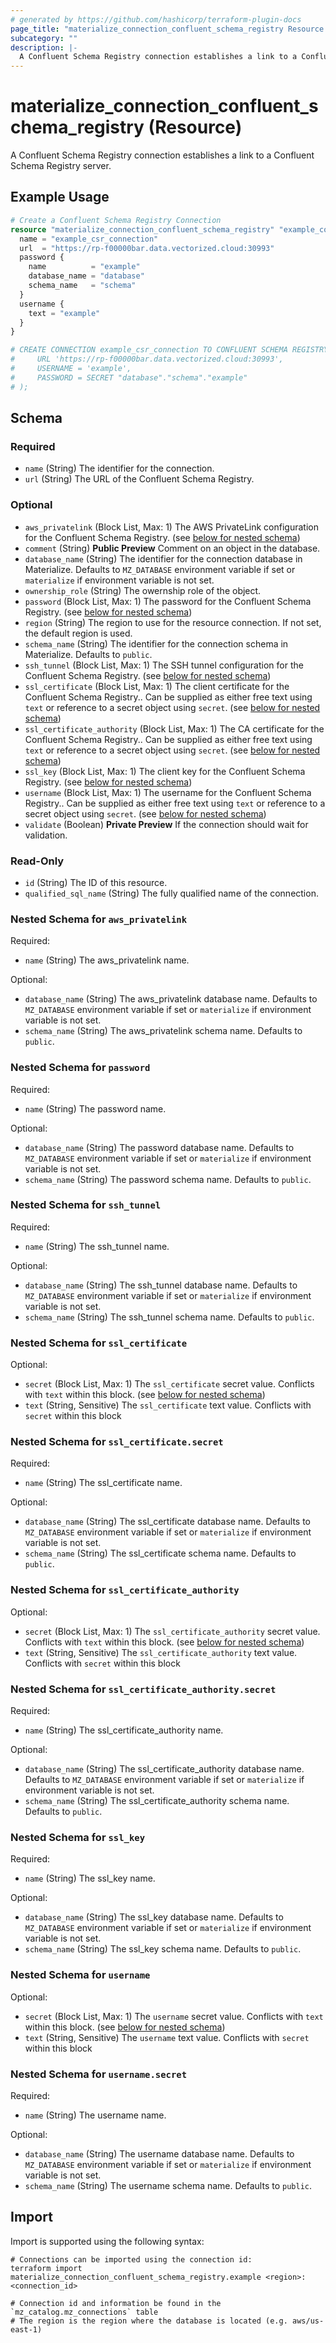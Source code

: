 ```yaml
---
# generated by https://github.com/hashicorp/terraform-plugin-docs
page_title: "materialize_connection_confluent_schema_registry Resource - terraform-provider-materialize"
subcategory: ""
description: |-
  A Confluent Schema Registry connection establishes a link to a Confluent Schema Registry server.
---
```


# materialize_connection_confluent_schema_registry (Resource)

A Confluent Schema Registry connection establishes a link to a Confluent Schema Registry server.

## Example Usage

```terraform
# Create a Confluent Schema Registry Connection
resource "materialize_connection_confluent_schema_registry" "example_confluent_schema_registry_connection" {
  name = "example_csr_connection"
  url  = "https://rp-f00000bar.data.vectorized.cloud:30993"
  password {
    name          = "example"
    database_name = "database"
    schema_name   = "schema"
  }
  username {
    text = "example"
  }
}

# CREATE CONNECTION example_csr_connection TO CONFLUENT SCHEMA REGISTRY (
#     URL 'https://rp-f00000bar.data.vectorized.cloud:30993',
#     USERNAME = 'example',
#     PASSWORD = SECRET "database"."schema"."example"
# );
```

<!-- schema generated by tfplugindocs -->
## Schema

### Required

- `name` (String) The identifier for the connection.
- `url` (String) The URL of the Confluent Schema Registry.

### Optional

- `aws_privatelink` (Block List, Max: 1) The AWS PrivateLink configuration for the Confluent Schema Registry. (see [below for nested schema](#nestedblock--aws_privatelink))
- `comment` (String) **Public Preview** Comment on an object in the database.
- `database_name` (String) The identifier for the connection database in Materialize. Defaults to `MZ_DATABASE` environment variable if set or `materialize` if environment variable is not set.
- `ownership_role` (String) The owernship role of the object.
- `password` (Block List, Max: 1) The password for the Confluent Schema Registry. (see [below for nested schema](#nestedblock--password))
- `region` (String) The region to use for the resource connection. If not set, the default region is used.
- `schema_name` (String) The identifier for the connection schema in Materialize. Defaults to `public`.
- `ssh_tunnel` (Block List, Max: 1) The SSH tunnel configuration for the Confluent Schema Registry. (see [below for nested schema](#nestedblock--ssh_tunnel))
- `ssl_certificate` (Block List, Max: 1) The client certificate for the Confluent Schema Registry.. Can be supplied as either free text using `text` or reference to a secret object using `secret`. (see [below for nested schema](#nestedblock--ssl_certificate))
- `ssl_certificate_authority` (Block List, Max: 1) The CA certificate for the Confluent Schema Registry.. Can be supplied as either free text using `text` or reference to a secret object using `secret`. (see [below for nested schema](#nestedblock--ssl_certificate_authority))
- `ssl_key` (Block List, Max: 1) The client key for the Confluent Schema Registry. (see [below for nested schema](#nestedblock--ssl_key))
- `username` (Block List, Max: 1) The username for the Confluent Schema Registry.. Can be supplied as either free text using `text` or reference to a secret object using `secret`. (see [below for nested schema](#nestedblock--username))
- `validate` (Boolean) **Private Preview** If the connection should wait for validation.

### Read-Only

- `id` (String) The ID of this resource.
- `qualified_sql_name` (String) The fully qualified name of the connection.

<a id="nestedblock--aws_privatelink"></a>
### Nested Schema for `aws_privatelink`

Required:

- `name` (String) The aws_privatelink name.

Optional:

- `database_name` (String) The aws_privatelink database name. Defaults to `MZ_DATABASE` environment variable if set or `materialize` if environment variable is not set.
- `schema_name` (String) The aws_privatelink schema name. Defaults to `public`.


<a id="nestedblock--password"></a>
### Nested Schema for `password`

Required:

- `name` (String) The password name.

Optional:

- `database_name` (String) The password database name. Defaults to `MZ_DATABASE` environment variable if set or `materialize` if environment variable is not set.
- `schema_name` (String) The password schema name. Defaults to `public`.


<a id="nestedblock--ssh_tunnel"></a>
### Nested Schema for `ssh_tunnel`

Required:

- `name` (String) The ssh_tunnel name.

Optional:

- `database_name` (String) The ssh_tunnel database name. Defaults to `MZ_DATABASE` environment variable if set or `materialize` if environment variable is not set.
- `schema_name` (String) The ssh_tunnel schema name. Defaults to `public`.


<a id="nestedblock--ssl_certificate"></a>
### Nested Schema for `ssl_certificate`

Optional:

- `secret` (Block List, Max: 1) The `ssl_certificate` secret value. Conflicts with `text` within this block. (see [below for nested schema](#nestedblock--ssl_certificate--secret))
- `text` (String, Sensitive) The `ssl_certificate` text value. Conflicts with `secret` within this block

<a id="nestedblock--ssl_certificate--secret"></a>
### Nested Schema for `ssl_certificate.secret`

Required:

- `name` (String) The ssl_certificate name.

Optional:

- `database_name` (String) The ssl_certificate database name. Defaults to `MZ_DATABASE` environment variable if set or `materialize` if environment variable is not set.
- `schema_name` (String) The ssl_certificate schema name. Defaults to `public`.



<a id="nestedblock--ssl_certificate_authority"></a>
### Nested Schema for `ssl_certificate_authority`

Optional:

- `secret` (Block List, Max: 1) The `ssl_certificate_authority` secret value. Conflicts with `text` within this block. (see [below for nested schema](#nestedblock--ssl_certificate_authority--secret))
- `text` (String, Sensitive) The `ssl_certificate_authority` text value. Conflicts with `secret` within this block

<a id="nestedblock--ssl_certificate_authority--secret"></a>
### Nested Schema for `ssl_certificate_authority.secret`

Required:

- `name` (String) The ssl_certificate_authority name.

Optional:

- `database_name` (String) The ssl_certificate_authority database name. Defaults to `MZ_DATABASE` environment variable if set or `materialize` if environment variable is not set.
- `schema_name` (String) The ssl_certificate_authority schema name. Defaults to `public`.



<a id="nestedblock--ssl_key"></a>
### Nested Schema for `ssl_key`

Required:

- `name` (String) The ssl_key name.

Optional:

- `database_name` (String) The ssl_key database name. Defaults to `MZ_DATABASE` environment variable if set or `materialize` if environment variable is not set.
- `schema_name` (String) The ssl_key schema name. Defaults to `public`.


<a id="nestedblock--username"></a>
### Nested Schema for `username`

Optional:

- `secret` (Block List, Max: 1) The `username` secret value. Conflicts with `text` within this block. (see [below for nested schema](#nestedblock--username--secret))
- `text` (String, Sensitive) The `username` text value. Conflicts with `secret` within this block

<a id="nestedblock--username--secret"></a>
### Nested Schema for `username.secret`

Required:

- `name` (String) The username name.

Optional:

- `database_name` (String) The username database name. Defaults to `MZ_DATABASE` environment variable if set or `materialize` if environment variable is not set.
- `schema_name` (String) The username schema name. Defaults to `public`.

## Import

Import is supported using the following syntax:

```shell
# Connections can be imported using the connection id:
terraform import materialize_connection_confluent_schema_registry.example <region>:<connection_id>

# Connection id and information be found in the `mz_catalog.mz_connections` table
# The region is the region where the database is located (e.g. aws/us-east-1)
```
